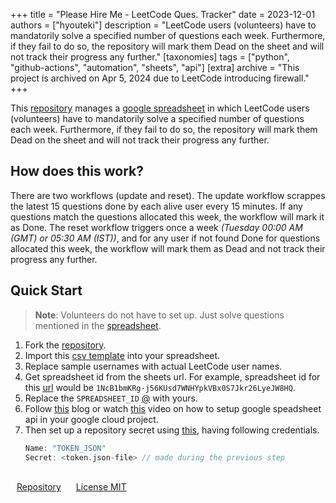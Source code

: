 +++
title = "Please Hire Me - LeetCode Ques. Tracker"
date = 2023-12-01
authors = ["hyouteki"]
description = "LeetCode users (volunteers) have to mandatorily solve a specified number of questions each week. Furthermore, if they fail to do so, the repository will mark them Dead on the sheet and will not track their progress any further."
[taxonomies]
tags = ["python", "github-actions", "automation", "sheets", "api"]
[extra] 
archive = "This project is archived on Apr 5, 2024 due to LeetCode introducing firewall."
+++

This [repository](https://github.com/hyouteki/please-hire-me) manages a  [google spreadsheet](https://docs.google.com/spreadsheets/d/1NcB1bmKRg-j56KUsd7WNHYpkVBx0S7Jkr26LyeJW8HQ) in which LeetCode users (volunteers) have to mandatorily solve a specified number of questions each week. Furthermore, if they fail to do so, the repository will mark them Dead on the sheet and will not track their progress any further.

## How does this work?
There are two workflows (update and reset). The update workflow scrappes the latest 15 questions done by each alive user every 15 minutes. If any questions match the questions allocated this week, the workflow will mark it as Done. The reset workflow triggers once a week _(Tuesday 00:00 AM (GMT) or 05:30 AM (IST))_, and for any user if not found Done for questions allocated this week, the workflow will mark them as Dead and not track their progress any further.

## Quick Start
> **Note**: Volunteers do not have to set up. Just solve questions mentioned in the [spreadsheet](https://docs.google.com/spreadsheets/d/1NcB1bmKRg-j56KUsd7WNHYpkVBx0S7Jkr26LyeJW8HQ).
1. Fork the [repository](https://github.com/hyouteki/please-hire-me).
2. Import this [csv template](sheets-template.csv) into your spreadsheet.
3. Replace sample usernames with actual LeetCode user names.
4. Get spreadsheet id from the sheets url. For example, spreadsheet id for this [url](https://docs.google.com/spreadsheets/d/1NcB1bmKRg-j56KUsd7WNHYpkVBx0S7Jkr26LyeJW8HQ/) would be `1NcB1bmKRg-j56KUsd7WNHYpkVBx0S7Jkr26LyeJW8HQ`.
5. Replace the `SPREADSHEET_ID` [@](https://github.com/hyouteki/please-hire-me/blob/579b9b677db0fcb30f5642de9720016099540c8f/src/spreadsheet_editor.py#L10) with yours.
6. Follow [this](https://developers.google.com/sheets/api/quickstart/python) blog or watch [this](https://www.youtube.com/watch?v=3wC-SCdJK2c) video on how to setup google speadsheet api in your google cloud project.
7. Then set up a repository secret using [this](https://docs.github.com/en/actions/security-guides/using-secrets-in-github-actions#creating-secrets-for-a-repository), having following credentials.
   ``` cpp
   Name: "TOKEN_JSON"
   Secret: <token.json-file> // made during the previous step
   ```

<br> 
<a class="inline-button" href="https://github.com/hyouteki/please-hire-me" style="margin: 10px;">Repository</a> 
<a class="inline-button" href="https://github.com/hyouteki/please-hire-me/blob/main/LICENSE.md" style="margin: 10px;">License MIT</a> 
